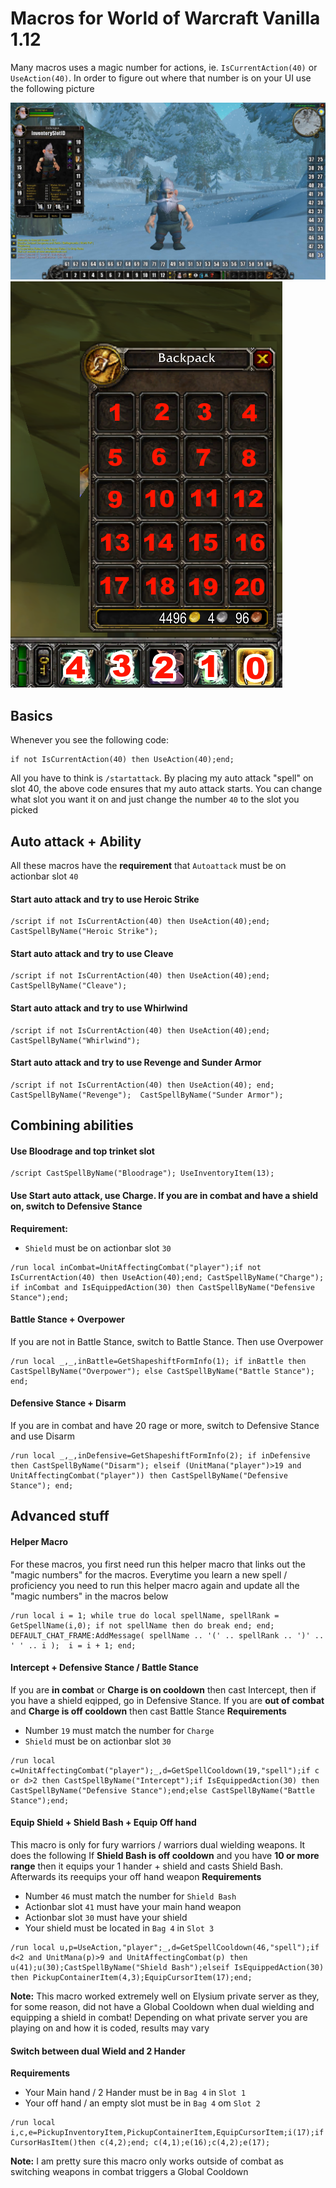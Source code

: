 # Macros for World of Warcraft Vanilla 1.12
Many macros uses a magic number for actions, ie. `IsCurrentAction(40)` or `UseAction(40)`. In order to figure out where that number is on your UI use the following picture

![WoW Actionbar Slotnumbers](https://github.com/DBFBlackbull/wow-macros/raw/master/img/wow-actionsbar-slotnumbers.jpg)
![WoW Bags Slotnumbers](https://github.com/DBFBlackbull/wow-macros/raw/master/img/wow-bag-slots.png)

## Basics
Whenever you see the following code:
```
if not IsCurrentAction(40) then UseAction(40);end;
```
All you have to think is `/startattack`. By placing my auto attack "spell" on slot 40, the above code ensures that my auto attack starts. You can change what slot you want it on and just change the number `40` to the slot you picked

## Auto attack + Ability
All these macros have the **requirement** that `Autoattack` must be on actionbar slot `40`

#### Start auto attack and try to use Heroic Strike
```
/script if not IsCurrentAction(40) then UseAction(40);end; CastSpellByName("Heroic Strike");
```
#### Start auto attack and try to use Cleave
```
/script if not IsCurrentAction(40) then UseAction(40);end; CastSpellByName("Cleave");
```
#### Start auto attack and try to use Whirlwind
```
/script if not IsCurrentAction(40) then UseAction(40);end; CastSpellByName("Whirlwind");
```
#### Start auto attack and try to use Revenge and Sunder Armor
```
/script if not IsCurrentAction(40) then UseAction(40); end; CastSpellByName("Revenge");  CastSpellByName("Sunder Armor");
```
## Combining abilities
#### Use Bloodrage and top trinket slot
```
/script CastSpellByName("Bloodrage"); UseInventoryItem(13);
```
#### Use Start auto attack, use Charge. If you are in combat and have a shield on, switch to Defensive Stance
**Requirement:**
- `Shield` must be on actionbar slot `30`
```
/run local inCombat=UnitAffectingCombat("player");if not IsCurrentAction(40) then UseAction(40);end; CastSpellByName("Charge"); if inCombat and IsEquippedAction(30) then CastSpellByName("Defensive Stance");end;
```
#### Battle Stance + Overpower
If you are not in Battle Stance, switch to Battle Stance. Then use Overpower
```
/run local _,_,inBattle=GetShapeshiftFormInfo(1); if inBattle then CastSpellByName("Overpower"); else CastSpellByName("Battle Stance"); end;
```
#### Defensive Stance + Disarm
If you are in combat and have 20 rage or more, switch to Defensive Stance and use Disarm
```
/run local _,_,inDefensive=GetShapeshiftFormInfo(2); if inDefensive then CastSpellByName("Disarm"); elseif (UnitMana("player")>19 and UnitAffectingCombat("player")) then CastSpellByName("Defensive Stance"); end;
```

## Advanced stuff
#### Helper Macro
For these macros, you first need run this helper macro that links out the "magic numbers" for the macros. Everytime you learn a new spell / proficiency you need to run this helper macro again and update all the "magic numbers" in the macros below
```
/run local i = 1; while true do local spellName, spellRank = GetSpellName(i,0); if not spellName then do break end; end; DEFAULT_CHAT_FRAME:AddMessage( spellName .. '(' .. spellRank .. ')' .. ' ' .. i );  i = i + 1; end;
```
#### Intercept + Defensive Stance / Battle Stance
If you are **in combat** or **Charge is on cooldown** then cast Intercept, then if you have a shield eqipped, go in Defensive Stance.
If you are **out of combat** and **Charge is off cooldown** then cast Battle Stance
**Requirements**
- Number `19` must match the number for `Charge`
- `Shield` must be on actionbar slot `30`
```
/run local c=UnitAffectingCombat("player");_,d=GetSpellCooldown(19,"spell");if c or d>2 then CastSpellByName("Intercept");if IsEquippedAction(30) then CastSpellByName("Defensive Stance");end;else CastSpellByName("Battle Stance");end;
```
#### Equip Shield + Shield Bash + Equip Off hand
This macro is only for fury warriors / warriors dual wielding weapons. It does the following
If **Shield Bash is off cooldown** and you have **10 or more range** then it equips your 1 hander + shield and casts Shield Bash. Afterwards its reequips your off hand weapon
**Requirements**
- Number `46` must match the number for `Shield Bash`
- Actionbar slot `41` must have your main hand weapon
- Actionbar slot `30` must have your shield
- Your shield must be located in `Bag 4` in `Slot 3`
```
/run local u,p=UseAction,"player";_,d=GetSpellCooldown(46,"spell");if d<2 and UnitMana(p)>9 and UnitAffectingCombat(p) then u(41);u(30);CastSpellByName("Shield Bash");elseif IsEquippedAction(30) then PickupContainerItem(4,3);EquipCursorItem(17);end;
```
**Note:** This macro worked extremely well on Elysium private server as they, for some reason, did not have a Global Cooldown when dual wielding and equipping a shield in combat! Depending on what private server you are playing on and how it is coded, results may vary
#### Switch between dual Wield and 2 Hander
**Requirements**
- Your Main hand / 2 Hander must be in `Bag 4` in `Slot 1`
- Your off hand / an empty slot must be in `Bag 4` om `Slot 2`
```
/run local i,c,e=PickupInventoryItem,PickupContainerItem,EquipCursorItem;i(17);if CursorHasItem()then c(4,2);end; c(4,1);e(16);c(4,2);e(17);
```
**Note:** I am pretty sure this macro only works outside of combat as switching weapons in combat triggers a Global Cooldown
